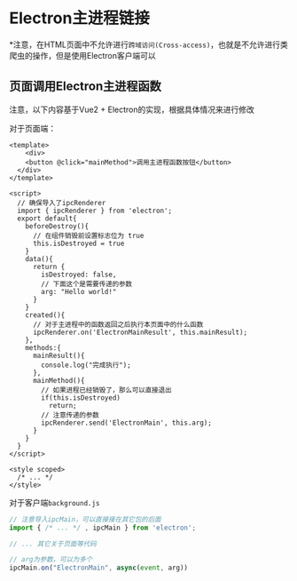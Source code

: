 # Electron主进程链接

*注意，在HTML页面中不允许进行`跨域访问(Cross-access)`，也就是不允许进行类爬虫的操作，但是使用Electron客户端可以

## 页面调用Electron主进程函数

注意，以下内容基于Vue2 + Electron的实现，根据具体情况来进行修改

对于页面端：
```vue
<template>
	<div>
  	<button @click="mainMethod">调用主进程函数按钮</button>
  </div>
</template>

<script>
  // 确保导入了ipcRenderer
  import { ipcRenderer } from 'electron';
  export default{
    beforeDestroy(){
      // 在组件销毁前设置标志位为 true
      this.isDestroyed = true
    }
    data(){
      return {
        isDestroyed: false,
        // 下面这个是需要传递的参数
        arg: "Hello world!"
      }
    }
    created(){
      // 对于主进程中的函数返回之后执行本页面中的什么函数
      ipcRenderer.on('ElectronMainResult', this.mainResult);
    },
    methods:{
      mainResult(){
        console.log("完成执行");
      },
      mainMethod(){
        // 如果进程已经销毁了，那么可以直接退出
        if(this.isDestroyed)
          return;
        // 注意传递的参数
        ipcRenderer.send('ElectronMain', this.arg);
      }
    }
  }
</script>

<style scoped>
  /* ... */
</style>
```

对于客户端`background.js`

```js
// 注意导入ipcMain，可以直接接在其它包的后面
import { /* ... */ , ipcMain } from 'electron';

// ... 其它关于页面等代码

// arg为参数，可以为多个
ipcMain.on("ElectronMain", async(event, arg))
```

